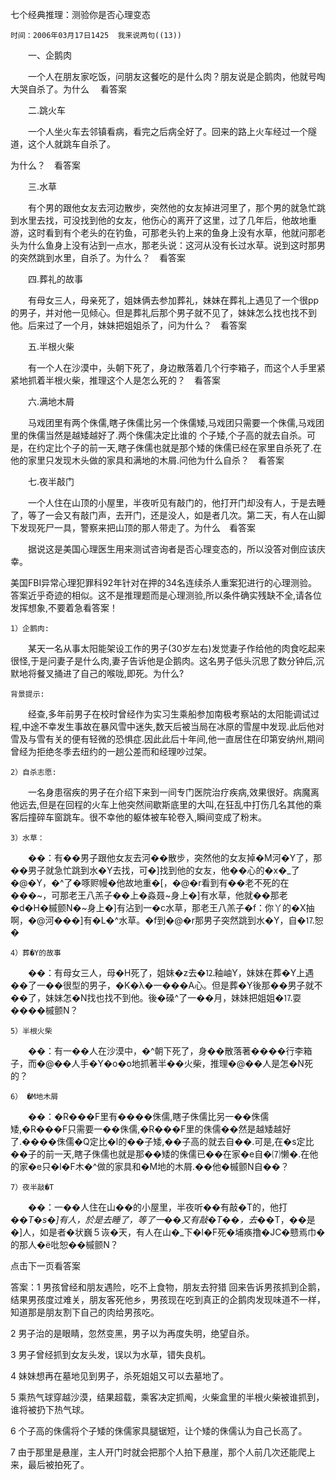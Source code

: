七个经典推理：测验你是否心理变态

	时间：2006年03月17日1425 	我来说两句((13)) 	　



 

	

　　一、企鹅肉



　　一个人在朋友家吃饭，问朋友这餐吃的是什么肉？朋友说是企鹅肉，他就号啕大哭自杀了。为什么  　看答案



　　二.跳火车



　　一个人坐火车去邻镇看病，看完之后病全好了。回来的路上火车经过一个隧道，这个人就跳车自杀了。

为什么？　看答案



　　三.水草



　　有个男的跟他女友去河边散步，突然他的女友掉进河里了，那个男的就急忙跳到水里去找，可没找到他的女友，他伤心的离开了这里，过了几年后，他故地重游，这时看到有个老头的在钓鱼，可那老头钓上来的鱼身上没有水草，他就问那老头为什么鱼身上没有沾到一点水，那老头说：这河从没有长过水草。说到这时那男的突然跳到水里，自杀了。为什么？　看答案



　　四.葬礼的故事



　　有母女三人，母亲死了，姐妹俩去参加葬礼，妹妹在葬礼上遇见了一个很pp的男子，并对他一见倾心。但是葬礼后那个男子就不见了，妹妹怎么找也找不到他。后来过了一个月，妹妹把姐姐杀了，问为什么？　看答案



　　五.半根火柴



　　有一个人在沙漠中，头朝下死了，身边散落着几个行李箱子，而这个人手里紧紧地抓着半根火柴，推理这个人是怎么死的？　看答案



　　六.满地木屑



　　马戏团里有两个侏儒,瞎子侏儒比另一个侏儒矮,马戏团只需要一个侏儒,马戏团里的侏儒当然是越矮越好了.两个侏儒决定比谁的 个子矮,个子高的就去自杀。可是，在约定比个子的前一天,瞎子侏儒也就是那个矮的侏儒已经在家里自杀死了.在他的家里只发现木头做的家具和满地的木屑.问他为什么自杀？　看答案



　　七.夜半敲门



　　一个人住在山顶的小屋里，半夜听见有敲门的，他打开门却没有人，于是去睡了，等了一会又有敲门声，去开门，还是没人，如是者几次。第二天，有人在山脚下发现死尸一具，警察来把山顶的那人带走了。为什么　看答案



　　据说这是美国心理医生用来测试咨询者是否心理变态的，所以没答对倒应该庆幸。



  美国FBI异常心理犯罪科92年针对在押的34名连续杀人重案犯进行的心理测验。答案近乎奇迹的相似。这不是推理题而是心理测验,所以条件确实残缺不全,请各位发挥想象,不要着急看答案！



    1）企鹅肉:



　　某天一名从事太阳能架设工作的男子(30岁左右)发觉妻子作给他的肉食吃起来很怪,于是问妻子是什么肉,妻子告诉他是企鹅肉。这名男子低头沉思了数分钟后,沉默地将餐叉捅进了自己的喉咙,即死。为什么?



    背景提示:



　　经查,多年前男子在校时曾经作为实习生乘船参加南极考察站的太阳能调试过程,中途不幸发生事故在暴风雪中迷失,数天后被当局在冰原的雪屋中发现.此后他对雪及与雪有关的便有轻微的恐惧症.因此此后十年间,他一直居住在印第安纳州,期间曾经为拒绝冬季去纽约的一趟公差而和经理吵过架。



    2）自杀志愿:



　　一名身患宿疾的男子在介绍下来到一间专门医院治疗疾病,效果很好。病魔离他远去,但是在回程的火车上他突然间歇斯底里的大叫,在狂乱中打伤几名其他的乘客后撞碎车窗跳车。很不幸他的躯体被车轮卷入,瞬间变成了粉末。



    3）水草：



　　��：有��男子跟他女友去河��散步，突然他的女友掉�M河�Y了，那��男子就急忙跳到水�Y去找，可�]找到他的女友，他��心的�x�_了�@�Y，�^了�啄赆幔�他故地重�[，�@�r看到有��老不死的在���~，可那老王八羔子��上�淼聂~身上�]有水草，他就��那老�d�H�槭颤N�~身上�]有沾到一�c水草，那老王八羔子�f：你丫的�X抽啊，�@河���]有�L�^水草。�f到�@�r那男子突然跳到水�Y，自�⒘恕�



    4）葬�Y的故事



　　��：有母女三人，母�H死了，姐妹�z去�⒓釉岫Y，妹妹在葬�Y上遇��了一��很型的男子，�K�λ�一���A心。但是葬�Y後那��男子就不��了，妹妹怎�N找也找不到他。後�磉^了一��月，妹妹把姐姐�⒘耍����槭颤N？



    5）半根火柴



　　��：有一��人在沙漠中，�^朝下死了，身��散落著����行李箱子，而�@��人手�Y�o�o地抓著半��火柴，推理�@��人是怎�N死的？



    6） �M地木屑



　　��：�R���F里有����侏儒,瞎子侏儒比另一��侏儒矮,�R���F只需要一��侏儒,�R���F里的侏儒��然是越矮越好了.����侏儒�Q定比�l的��子矮,��子高的就去自��.可是,在�s定比��子的前一天,瞎子侏儒也就是那��矮的侏儒已��在家�e自�⑺懒�.在他的家�e只�l�F木�^做的家具和�M地的木屑.��他�槭颤N自��？



    7）夜半敲�T



　　��：一��人住在山��的小屋里，半夜听��有敲�T的，他打�_�T�s�]有人，於是去睡了，等了一��又有敲�T��，去�_�T，��是�]人，如是者�状巍５诙�天，有人在山�_下�l�F死�埔痪撸�JC�戆焉巾�的那人�ё吡恕��槭颤N？



点击下一页看答案 



   答案：1 男孩曾经和朋友遇险，吃不上食物，朋友去狩猎 回来告诉男孩抓到企鹅，结果男孩度过难关，朋友客死他乡，男孩现在吃到真正的企鹅肉发现味道不一样，知道那是朋友割下自己的肉给男孩吃。 



 2 男子治的是眼睛，忽然变黑，男子以为再度失明，绝望自杀。



 3 男子曾经抓到女友头发，误以为水草，错失良机。 

 4 妹妹想再在墓地见到男子，杀死姐姐又可以去墓地了。

   5 乘热气球穿越沙漠，结果超载，乘客决定抓阄，火柴盒里的半根火柴被谁抓到，谁将被扔下热气球。 

  6 个子高的侏儒将个子矮的侏儒家具腿锯短，让个矮的侏儒认为自己长高了。

  7 由于那里是悬崖，主人开门时就会把那个人拍下悬崖，那个人前几次还能爬上来，最后被拍死了。 
